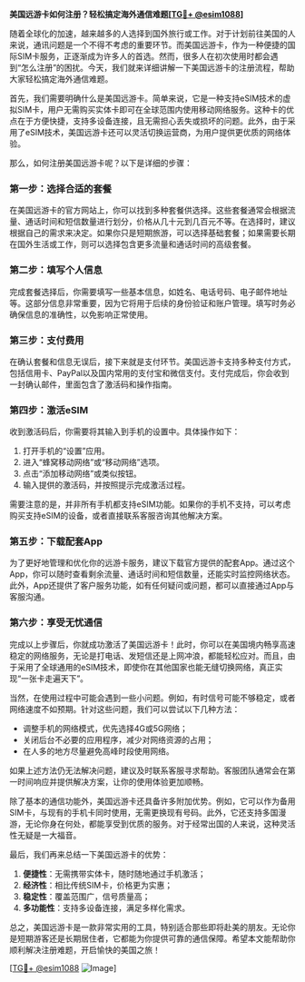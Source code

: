 **美国远游卡如何注册？轻松搞定海外通信难题[[TG💪+ @esim1088](https://t.me/s/esim1088)]**

随着全球化的加速，越来越多的人选择到国外旅行或工作。对于计划前往美国的人来说，通讯问题是一个不得不考虑的重要环节。而美国远游卡，作为一种便捷的国际SIM卡服务，正逐渐成为许多人的首选。然而，很多人在初次使用时都会遇到“怎么注册”的困扰。今天，我们就来详细讲解一下美国远游卡的注册流程，帮助大家轻松搞定海外通信难题。

首先，我们需要明确什么是美国远游卡。简单来说，它是一种支持eSIM技术的虚拟SIM卡，用户无需购买实体卡即可在全球范围内使用移动网络服务。这种卡的优点在于方便快捷，支持多设备连接，且无需担心丢失或损坏的问题。此外，由于采用了eSIM技术，美国远游卡还可以灵活切换运营商，为用户提供更优质的网络体验。

那么，如何注册美国远游卡呢？以下是详细的步骤：

### **第一步：选择合适的套餐**
在美国远游卡的官方网站上，你可以找到多种套餐供选择。这些套餐通常会根据流量、通话时间和短信数量进行划分，价格从几十元到几百元不等。在选择时，建议根据自己的需求来决定。如果你只是短期旅游，可以选择基础套餐；如果需要长期在国外生活或工作，则可以选择包含更多流量和通话时间的高级套餐。

### **第二步：填写个人信息**
完成套餐选择后，你需要填写一些基本信息，如姓名、电话号码、电子邮件地址等。这部分信息非常重要，因为它将用于后续的身份验证和账户管理。填写时务必确保信息的准确性，以免影响正常使用。

### **第三步：支付费用**
在确认套餐和信息无误后，接下来就是支付环节。美国远游卡支持多种支付方式，包括信用卡、PayPal以及国内常用的支付宝和微信支付。支付完成后，你会收到一封确认邮件，里面包含了激活码和操作指南。

### **第四步：激活eSIM**
收到激活码后，你需要将其输入到手机的设置中。具体操作如下：
1. 打开手机的“设置”应用。
2. 进入“蜂窝移动网络”或“移动网络”选项。
3. 点击“添加移动网络”或类似按钮。
4. 输入提供的激活码，并按照提示完成激活过程。

需要注意的是，并非所有手机都支持eSIM功能。如果你的手机不支持，可以考虑购买支持eSIM的设备，或者直接联系客服咨询其他解决方案。

### **第五步：下载配套App**
为了更好地管理和优化你的远游卡服务，建议下载官方提供的配套App。通过这个App，你可以随时查看剩余流量、通话时间和短信数量，还能实时监控网络状态。此外，App还提供了客户服务功能，如有任何疑问或问题，都可以直接通过App与客服沟通。

### **第六步：享受无忧通信**
完成以上步骤后，你就成功激活了美国远游卡！此时，你可以在美国境内畅享高速稳定的网络服务，无论是打电话、发短信还是上网冲浪，都能轻松应对。而且，由于采用了全球通用的eSIM技术，即使你在其他国家也能无缝切换网络，真正实现“一张卡走遍天下”。

当然，在使用过程中可能会遇到一些小问题。例如，有时信号可能不够稳定，或者网络速度不如预期。针对这些问题，我们可以尝试以下几种方法：
- 调整手机的网络模式，优先选择4G或5G网络；
- 关闭后台不必要的应用程序，减少对网络资源的占用；
- 在人多的地方尽量避免高峰时段使用网络。

如果上述方法仍无法解决问题，建议及时联系客服寻求帮助。客服团队通常会在第一时间响应并提供解决方案，让你的使用体验更加顺畅。

除了基本的通信功能外，美国远游卡还具备许多附加优势。例如，它可以作为备用SIM卡，与现有的手机卡同时使用，无需更换现有号码。此外，它还支持多国漫游，无论你身在何处，都能享受到优质的服务。对于经常出国的人来说，这种灵活性无疑是一大福音。

最后，我们再来总结一下美国远游卡的优势：
1. **便捷性**：无需携带实体卡，随时随地通过手机激活；
2. **经济性**：相比传统SIM卡，价格更为实惠；
3. **稳定性**：覆盖范围广，信号质量高；
4. **多功能性**：支持多设备连接，满足多样化需求。

总之，美国远游卡是一款非常实用的工具，特别适合那些即将赴美的朋友。无论你是短期游客还是长期居住者，它都能为你提供可靠的通信保障。希望本文能帮助你顺利解决注册难题，开启愉快的美国之旅！

[[TG💪+ @esim1088](https://t.me/s/esim1088) ![Image](https://i.postimg.cc/4NQfJmqS/Snipaste-2025-05-13-00-14-12.png)]